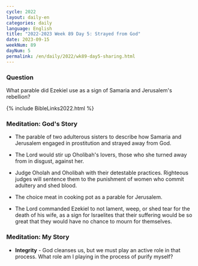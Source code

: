 ```yaml
---
cycle: 2022
layout: daily-en
categories: daily
language: English
title: "2022-2023 Week 89 Day 5: Strayed from God"
date: 2023-09-15
weekNum: 89
dayNum: 5
permalink: /en/daily/2022/wk89-day5-sharing.html
---
```


### Question     
What parable did Ezekiel use as a sign of Samaria and Jerusalem's rebellion?


{% include BibleLinks2022.html %}

### Meditation: God's Story   
+ The parable of two adulterous sisters to describe how Samaria and Jerusalem engaged in prostitution and strayed away from God. 

+ The Lord would stir up Oholibah's lovers, those who she turned away from in disgust, against her. 

+ Judge Oholah and Oholibah with their detestable practices. Righteous judges will sentence them to the punishment of women who commit adultery and shed blood. 

+ The choice meat in cooking pot as a parable for Jerusalem. 

+ The Lord commanded Ezekiel to not lament, weep, or shed tear for the death of his wife, as a sign for Israelites that their suffering would be so great that they would have no chance to mourn for themselves. 

### Meditation: My Story   
+ **Integrity** - God cleanses us, but we must play an active role in that process. What role am I playing in the process of purify myself?
